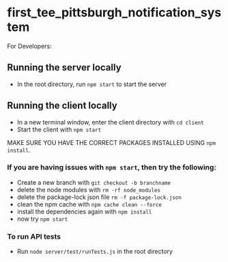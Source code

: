 # first_tee_pittsburgh_notification_system

For Developers:

## Running the server locally
- In the root directory, run `npm start` to start the server

## Running the client locally
- In a new terminal window, enter the client directory with `cd client` 
- Start the client with `npm start` 

MAKE SURE YOU HAVE THE CORRECT PACKAGES INSTALLED USING `npm install`.

### If you are having issues with `npm start`, then try the following:
- Create a new branch with `git checkout -b branchname`
- delete the node modules with `rm -rf node_modules`
- delete the package-lock json file `rm -f package-lock.json`
- clean the npm cache with `npm cache clean --force`
- install the dependencies again with `npm install`
- now try `npm start`

### To run API tests 
- Run `node server/test/runTests.js` in the root directory

